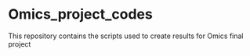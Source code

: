 # Omics_project_codes
This repository contains the scripts used to create results for Omics final project
